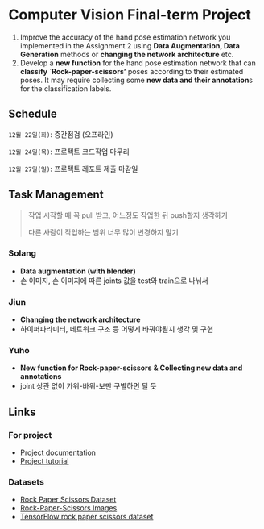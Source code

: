 # Computer Vision Final-term Project

1. Improve the accuracy of the hand pose estimation network you implemented in the Assignment 2 using **Data Augmentation, Data Generation** methods or **changing the network architecture** etc.
2. Develop a **new function** for the hand pose estimation network that can **classify `Rock-paper-scissors’** poses according to their estimated poses. It may require collecting some **new data and their annotation**s for the classification labels.

## Schedule

`12월 22일(화)`: 중간점검 (오프라인)

`12월 24일(목)`: 프로젝트 코드작업 마무리

`12월 27일(일)`: 프로젝트 레포트 제출 마감일

## Task Management

> 작업 시작할 때 꼭 pull 받고, 어느정도 작업한 뒤 push할지 생각하기
>
> 다른 사람이 작업하는 범위 너무 많이 변경하지 말기

### Solang

- **Data augmentation (with blender)**
- 손 이미지, 손 이미지에 따른 joints 값을 test와 train으로 나눠서

### Jiun

- **Changing the network architecture**
- 하이퍼파라미터, 네트워크 구조 등 어떻게 바꿔야될지 생각 및 구현

### Yuho

- **New function for Rock-paper-scissors & Collecting new data and annotations**
- joint 상관 없이 가위-바위-보만 구별하면 될 듯 

## Links

### For project

- [Project documentation](https://docs.google.com/document/d/1iPUQRkmHUErm2oIvBxyi5orJ25cLtbkMdiuc6MEMdkc/edit)
- [Project tutorial](https://www.notion.so/CSE48001_Final-Project-Data-Augmentation-Tutorial_kor-c07a3b43a122429db5b2d3553213a65c)

### Datasets

- [Rock Paper Scissors Dataset](https://www.kaggle.com/sanikamal/rock-paper-scissors-dataset)
- [Rock-Paper-Scissors Images](https://www.kaggle.com/drgfreeman/rockpaperscissors)
- [TensorFlow rock paper scissors dataset](https://www.tensorflow.org/datasets/catalog/rock_paper_scissors)